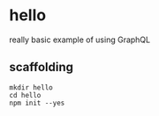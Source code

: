 # hello

really basic example of using GraphQL

## scaffolding

```shell
mkdir hello
cd hello
npm init --yes
```
